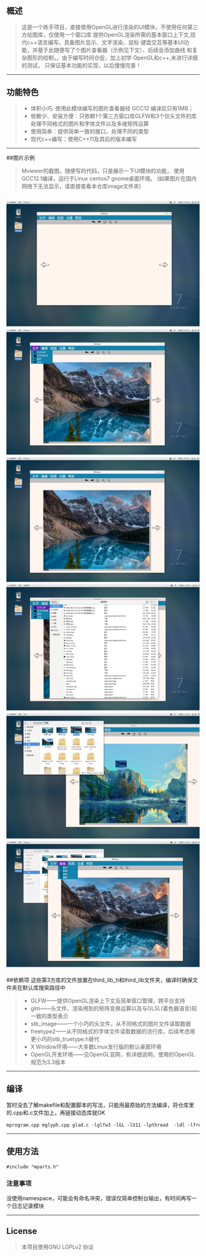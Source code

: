 ## 概述
>这是一个练手项目，直接使用OpenGL进行渲染的UI模块，不使用任何第三方绘图库，仅使用一个窗口库
提供OpenGL渲染所需的基本窗口上下文,现代c++语言编写。具备图片显示、文字渲染、鼠标
键盘交互等基本UI功能，并基于此随便写了个图片查看器（示例见下文），后续会添加曲线
和复杂图形的绘制，。由于编写时间仓促，加上初学 OpenGL和c++,未进行详细的测试，
只保证基本功能的实现，以后慢慢完善！
---
 功能特色
-------------
>* 体积小巧:  使用此模块编写的图片查看器经 GCC12 编译后只有1MB；
>* 依赖少、安装方便：只依赖1个第三方窗口库GLFW和3个仅头文件的库
   > 处理不同格式的图片和字体文件以及多维矩阵运算
>* 使用简单：提供简单一致的接口，处理不同的类型
>* 现代c++编写：使用C++11及其后的版本编写

---
##图片示例
>Mviewer的截图，随便写的代码，只是展示一下UI模块的功能，
> 使用GCC12.1编译，运行于Linux centos7 gnome桌面环境。
> (如果图片在国内网络下无法显示，请直接查看本仓库image文件夹)

![Mviewer截图1](image/屏幕截图1.png)
![Mviewer截图1](image/屏幕截图3.png)
![Mviewer截图1](image/屏幕截图2.png)
![Mviewer截图1](image/屏幕截图4.png)
![Mviewer截图1](image/屏幕截图5.png)
![Mviewer截图1](image/屏幕截图8.png)
---
##依赖项
这些第3方库的文件放置在third_lib_h和third_lib文件夹，编译时确保文件夹在默认库搜索路径中
>- GLFW——提供OpenGL渲染上下文及简单窗口管理，跨平台支持
>- glm——头文件，渲染用到的矩阵变换运算以及与GLSL(着色器语言)较一致的类型表示
>- stb_image——一个小巧的头文件，从不同格式的图片文件读取数据
>- freetype2——从不同格式的字体文件读取数据的流行库，后续考虑用更小巧的stb_truetype.h替代
>- X Window环境——大多数Linux发行版的默认桌面环境
>- OpenGL开发环境——见OpenGL官网，有详细说明，使用的OpenGL规范为3.3版本  
---
## 编译
暂时没去了解makefile和配置脚本的写法，只能用最原始的方法编译，将仓库里的.cpp和.c文件加上，再链接动态库就OK
``` xml
mprogram.cpp mglyph.cpp glad.c -lglfw3 -lGL -lX11 -lpthread  -ldl -lfreetype
```

---
## 使用方法
``` xml
#include "mparts.h"
```

### 注意事项
没使用namespace，可能会有命名冲突，错误仅简单控制台输出，有时间再写一个日志记录模块

---

## License
>本项目使用GNU LGPLv2 协议
